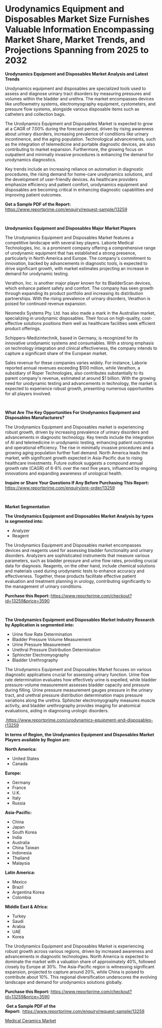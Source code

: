 <p><h1>Urodynamics Equipment and Disposables Market Size Furnishes Valuable Information Encompassing Market Share, Market Trends, and Projections Spanning from 2025 to 2032</h1></p><p><strong>Urodynamics Equipment and Disposables Market Analysis and Latest Trends</strong></p>
<p><p>Urodynamics equipment and disposables are specialized tools used to assess and diagnose urinary tract disorders by measuring pressures and volumes within the bladder and urethra. The market encompasses devices like uroflowmetry systems, electromyography equipment, cystometers, and pressure flow systems, alongside various disposable items such as catheters and collection bags.</p><p>The Urodynamics Equipment and Disposables Market is expected to grow at a CAGR of 7.00% during the forecast period, driven by rising awareness about urinary disorders, increasing prevalence of conditions like urinary incontinence, and the aging population. Technological advancements, such as the integration of telemedicine and portable diagnostic devices, are also contributing to market expansion. Furthermore, the growing focus on outpatient and minimally invasive procedures is enhancing the demand for urodynamics diagnostics. </p><p>Key trends include an increasing reliance on automation in diagnostic procedures, the rising demand for home-care urodynamics solutions, and the development of user-friendly devices. As healthcare providers emphasize efficiency and patient comfort, urodynamics equipment and disposables are becoming critical in enhancing diagnostic capabilities and improving patient outcomes.</p></p>
<p><strong>Get a Sample PDF of the Report:&nbsp;</strong> <a href="https://www.reportprime.com/enquiry/request-sample/13259?utm_campaign=3033&utm_medium=2&utm_source=Github&utm_content=ia&utm_term=19032025&utm_id=urodynamics-equipment-and-disposables">https://www.reportprime.com/enquiry/request-sample/13259</a></p>
<p>&nbsp;</p>
<p><strong>Urodynamics Equipment and Disposables Major Market Players</strong></p>
<p><p>The Urodynamics Equipment and Disposables Market features a competitive landscape with several key players. Laborie Medical Technologies, Inc. is a prominent company offering a comprehensive range of urodynamic equipment that has established a strong presence, particularly in North America and Europe. The company's commitment to innovation, backed by advancements in diagnostic tools, is expected to drive significant growth, with market estimates projecting an increase in demand for urodynamic testing.</p><p>Verathon, Inc. is another major player known for its BladderScan devices, which enhance patient safety and comfort. The company has seen growth through expanding its product portfolio and increasing its distribution partnerships. With the rising prevalence of urinary disorders, Verathon is poised for continued revenue expansion.</p><p>Neomedix Systems Pty. Ltd. has also made a mark in the Australian market, specializing in urodynamic disposables. Their focus on high-quality, cost-effective solutions positions them well as healthcare facilities seek efficient product offerings.</p><p>Schippers-Medizintechnik, based in Germany, is recognized for its innovative urodynamic systems and consumables. With a strong emphasis on technology integration and clinical effectiveness, the company intends to capture a significant share of the European market.</p><p>Sales revenue for these companies varies widely. For instance, Laborie reported annual revenues exceeding $100 million, while Verathon, a subsidiary of Roper Technologies, also contributes substantially to its parent company's revenue, estimated at around $1 billion. With the growing need for urodynamic testing and advancements in technology, the market is expected to experience robust growth, presenting numerous opportunities for all players involved.</p></p>
<p>&nbsp;</p>
<p><strong>What Are The Key Opportunities For Urodynamics Equipment and Disposables Manufacturers?</strong></p>
<p><p>The Urodynamics Equipment and Disposables market is experiencing robust growth, driven by increasing prevalence of urinary disorders and advancements in diagnostic technology. Key trends include the integration of AI and telemedicine in urodynamic testing, enhancing patient outcomes and operational efficiency. The rise in minimally invasive procedures and a growing aging population further fuel demand. North America leads the market, with significant growth expected in Asia-Pacific due to rising healthcare investments. Future outlook suggests a compound annual growth rate (CAGR) of 6-8% over the next five years, influenced by ongoing innovations and expanding awareness of urological health.</p></p>
<p><strong>Inquire or Share Your Questions If Any Before Purchasing This Report:</strong> <a href="https://www.reportprime.com/enquiry/pre-order/13259?utm_campaign=3033&utm_medium=2&utm_source=Github&utm_content=ia&utm_term=19032025&utm_id=urodynamics-equipment-and-disposables">https://www.reportprime.com/enquiry/pre-order/13259</a></p>
<p>&nbsp;</p>
<p><strong>Market Segmentation</strong></p>
<p><strong>The Urodynamics Equipment and Disposables Market Analysis by types is segmented into:</strong></p>
<p><ul><li>Analyzer</li><li>Reagent</li></ul></p>
<p><p>The Urodynamics Equipment and Disposables market encompasses devices and reagents used for assessing bladder functionality and urinary disorders. Analyzers are sophisticated instruments that measure various parameters, such as bladder pressure and urine flow rates, providing crucial data for diagnosis. Reagents, on the other hand, include chemical solutions and materials used during urodynamic tests to enhance accuracy and effectiveness. Together, these products facilitate effective patient evaluation and treatment planning in urology, contributing significantly to the management of urinary conditions.</p></p>
<p><strong>Purchase this Report:&nbsp;</strong><a href="https://www.reportprime.com/checkout?id=13259&price=3590&utm_campaign=3033&utm_medium=2&utm_source=Github&utm_content=ia&utm_term=19032025&utm_id=urodynamics-equipment-and-disposables">https://www.reportprime.com/checkout?id=13259&price=3590</a></p>
<p>&nbsp;</p>
<p><strong>The Urodynamics Equipment and Disposables Market Industry Research by Application is segmented into:</strong></p>
<p><ul><li>Urine flow Rate Determination</li><li>Bladder Pressure Volume Measurement</li><li>Urine Pressure Measurement</li><li>Urethral Pressure Distribution Determination</li><li>Sphincter Electromyography</li><li>Bladder Urethrography</li></ul></p>
<p><p>The Urodynamics Equipment and Disposables Market focuses on various diagnostic applications crucial for assessing urinary function. Urine flow rate determination evaluates how effectively urine is expelled, while bladder pressure-volume measurement assesses bladder capacity and pressure during filling. Urine pressure measurement gauges pressure in the urinary tract, and urethral pressure distribution determination maps pressure variations along the urethra. Sphincter electromyography measures muscle activity, and bladder urethrography provides imaging for anatomical evaluations, aiding in diagnosing urologic disorders.</p></p>
<p><a href="https://www.reportprime.com/urodynamics-equipment-and-disposables-r13259?utm_campaign=3033&utm_medium=2&utm_source=Github&utm_content=ia&utm_term=19032025&utm_id=urodynamics-equipment-and-disposables">&nbsp;https://www.reportprime.com/urodynamics-equipment-and-disposables-r13259</a></p>
<p><strong>In terms of Region, the Urodynamics Equipment and Disposables Market Players available by Region are:</strong></p>
<p>
    <p> <strong> North America: </strong>
        <ul>
            <li>United States</li>
            <li>Canada</li>
        </ul>
        </p> 
    <p> <strong> Europe: </strong>
        <ul>
            <li>Germany</li>
            <li>France</li>
            <li>U.K.</li>
            <li>Italy</li>
            <li>Russia</li>
        </ul>
        </p> 
    <p> <strong> Asia-Pacific: </strong>
        <ul>
            <li>China</li>
            <li>Japan</li>
            <li>South Korea</li>
            <li>India</li>
            <li>Australia</li>
            <li>China Taiwan</li>
            <li>Indonesia</li>
            <li>Thailand</li>
            <li>Malaysia</li>
        </ul>
        </p> 
    <p> <strong> Latin America: </strong>
        <ul>
            <li>Mexico</li>
            <li>Brazil</li>
            <li>Argentina Korea</li>
            <li>Colombia</li>
        </ul>
        </p> 
    <p> <strong> Middle East & Africa: </strong>
        <ul>
            <li>Turkey</li>
            <li>Saudi</li>
            <li>Arabia</li>
            <li>UAE</li>
            <li>Korea</li>
        </ul>
    </p>
    </p>
<p><p>The Urodynamics Equipment and Disposables Market is experiencing robust growth across various regions, driven by increased awareness and advancements in diagnostic technologies. North America is expected to dominate the market with a valuation share of approximately 40%, followed closely by Europe at 30%. The Asia-Pacific region is witnessing significant expansion, projected to capture around 20%, while China is poised to contribute about 10%. This regional diversification underscores the evolving landscape and demand for urodynamics solutions globally.</p></p>
<p><strong>Purchase this Report: </strong><a href="https://www.reportprime.com/checkout?id=13259&price=3590&utm_campaign=3033&utm_medium=2&utm_source=Github&utm_content=ia&utm_term=19032025&utm_id=urodynamics-equipment-and-disposables">https://www.reportprime.com/checkout?id=13259&price=3590</a></p>
<p>&nbsp;<strong>Get a Sample PDF of the Report:&nbsp;&nbsp;</strong><a href="https://www.reportprime.com/enquiry/request-sample/13259?utm_campaign=3033&utm_medium=2&utm_source=Github&utm_content=ia&utm_term=19032025&utm_id=urodynamics-equipment-and-disposables">https://www.reportprime.com/enquiry/request-sample/13259</a></p>
<p><strong></strong></p>
<p><p><a href="https://github.com/yoshih12/Market-Research-Report-List-4/blob/main/medical-ceramics-market.md?utm_campaign=3033&utm_medium=2&utm_source=Github&utm_content=ia&utm_term=19032025&utm_id=urodynamics-equipment-and-disposables">Medical Ceramics Market</a></p></p>